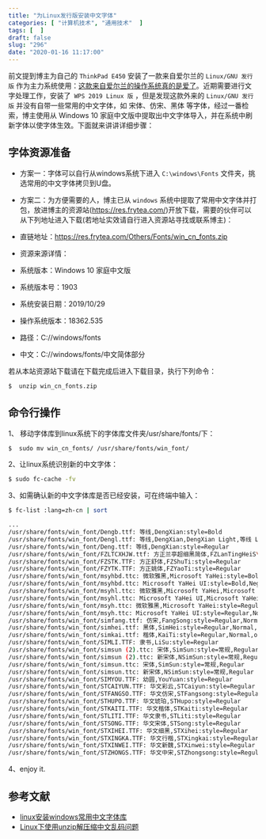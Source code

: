```yaml
---
title: "为Linux发行版安装中文字体"
categories: [ "计算机技术", "通用技术"  ]
tags: [  ]
draft: false
slug: "296"
date: "2020-01-16 11:17:00"
---
```


前文提到博主为自己的 `ThinkPad E450` 安装了一款来自爱尔兰的 `Linux/GNU 发行版` 作为主力系统使用：[这款来自爱尔兰的操作系统真的是爱了](https://blog.frytea.com/archives/293/)。近期需要进行文字处理工作，安装了` WPS 2019 Linux 版` ，但是发现这款外来的 `Linux/GNU 发行版` 并没有自带一些常用的中文字体，如 宋体、仿宋、黑体 等字体，经过一番检索，博主使用从 Windows 10 家庭中文版中提取出中文字体导入，并在系统中刷新字体以使字体生效。下面就来讲讲详细步骤：

## 字体资源准备

 - 方案一：字体可以自行从windows系统下进入 `C:\windows\Fonts` 文件夹，挑选常用的中文字体拷贝到U盘。
 - 方案二：为方便需要的人，博主已从 `windows` 系统中提取了常用中文字体并打包，放进博主的资源站(<https://res.frytea.com/>)开放下载，需要的伙伴可以从下列地址进入下载(若地址实效请自行进入资源站寻找或联系博主)：

 - 直链地址：<https://res.frytea.com/Others/Fonts/win_cn_fonts.zip>
 - 资源来源详情：
  - 系统版本：Windows 10 家庭中文版
  - 系统版本号：1903
  - 系统安装日期：2019/10/29
  - 操作系统版本：18362.535
  - 路径：C://windows/fonts
  - 中文：C://windows/fonts/中文简体部分

  若从本站资源站下载请在下载完成后进入下载目录，执行下列命令：

```bash
$  unzip win_cn_fonts.zip
```

## 命令行操作

1、 移动字体库到linux系统下的字体库文件夹/usr/share/fonts/下：

```bash
$  sudo mv win_cn_fonts/ /usr/share/fonts/win_font/
```

2、让linux系统识别新的中文字体：

```bash
$ sudo fc-cache -fv
```

3、如需确认新的中文字体库是否已经安装，可在终端中输入：

```bash
$ fc-list :lang=zh-cn | sort

...
/usr/share/fonts/win_font/Dengb.ttf: 等线,DengXian:style=Bold
/usr/share/fonts/win_font/Dengl.ttf: 等线,DengXian,DengXian Light,等线 Light:style=Light,Regular
/usr/share/fonts/win_font/Deng.ttf: 等线,DengXian:style=Regular
/usr/share/fonts/win_font/FZLTCXHJW.ttf: 方正兰亭超细黑简体,FZLanTingHeiS\-UL\-GB:style=Regular
/usr/share/fonts/win_font/FZSTK.TTF: 方正舒体,FZShuTi:style=Regular
/usr/share/fonts/win_font/FZYTK.TTF: 方正姚体,FZYaoTi:style=Regular
/usr/share/fonts/win_font/msyhbd.ttc: 微软雅黑,Microsoft YaHei:style=Bold,Negreta,tučné,fed,Fett,Έντονα,Negrita,Lihavoitu,Gras,Félkövér,Grassetto,Vet,Halvfet,Pogrubiony,Negrito,Полужирный,Fet,Kalın,Krepko,Lodia
/usr/share/fonts/win_font/msyhbd.ttc: Microsoft YaHei UI:style=Bold,Negreta,tučné,fed,Fett,Έντονα,Negrita,Lihavoitu,Gras,Félkövér,Grassetto,Vet,Halvfet,Pogrubiony,Negrito,Полужирный,Fet,Kalın,Krepko,Lodia
/usr/share/fonts/win_font/msyhl.ttc: 微软雅黑,Microsoft YaHei,Microsoft YaHei Light,微软雅黑 Light:style=Light,Regular
/usr/share/fonts/win_font/msyhl.ttc: Microsoft YaHei UI,Microsoft YaHei UI Light:style=Light,Regular
/usr/share/fonts/win_font/msyh.ttc: 微软雅黑,Microsoft YaHei:style=Regular,Normal,obyčejné,Standard,Κανονικά,Normaali,Normál,Normale,Standaard,Normalny,Обычный,Normálne,Navadno,Arrunta
/usr/share/fonts/win_font/msyh.ttc: Microsoft YaHei UI:style=Regular,Normal,obyčejné,Standard,Κανονικά,Normaali,Normál,Normale,Standaard,Normalny,Обычный,Normálne,Navadno,Arrunta
/usr/share/fonts/win_font/simfang.ttf: 仿宋,FangSong:style=Regular,Normal,obyčejné,Standard,Κανονικά,Normaali,Normál,Normale,Standaard,Normalny,Обычный,Normálne,Navadno,Arrunta
/usr/share/fonts/win_font/simhei.ttf: 黑体,SimHei:style=Regular,Normal,obyčejné,Standard,Κανονικά,Normaali,Normál,Normale,Standaard,Normalny,Обычный,Normálne,Navadno,Arrunta
/usr/share/fonts/win_font/simkai.ttf: 楷体,KaiTi:style=Regular,Normal,obyčejné,Standard,Κανονικά,Normaali,Normál,Normale,Standaard,Normalny,Обычный,Normálne,Navadno,Arrunta
/usr/share/fonts/win_font/SIMLI.TTF: 隶书,LiSu:style=Regular
/usr/share/fonts/win_font/simsun (2).ttc: 宋体,SimSun:style=常规,Regular
/usr/share/fonts/win_font/simsun (2).ttc: 新宋体,NSimSun:style=常规,Regular
/usr/share/fonts/win_font/simsun.ttc: 宋体,SimSun:style=常规,Regular
/usr/share/fonts/win_font/simsun.ttc: 新宋体,NSimSun:style=常规,Regular
/usr/share/fonts/win_font/SIMYOU.TTF: 幼圆,YouYuan:style=Regular
/usr/share/fonts/win_font/STCAIYUN.TTF: 华文彩云,STCaiyun:style=Regular
/usr/share/fonts/win_font/STFANGSO.TTF: 华文仿宋,STFangsong:style=Regular
/usr/share/fonts/win_font/STHUPO.TTF: 华文琥珀,STHupo:style=Regular
/usr/share/fonts/win_font/STKAITI.TTF: 华文楷体,STKaiti:style=Regular
/usr/share/fonts/win_font/STLITI.TTF: 华文隶书,STLiti:style=Regular
/usr/share/fonts/win_font/STSONG.TTF: 华文宋体,STSong:style=Regular
/usr/share/fonts/win_font/STXIHEI.TTF: 华文细黑,STXihei:style=Regular
/usr/share/fonts/win_font/STXINGKA.TTF: 华文行楷,STXingkai:style=Regular
/usr/share/fonts/win_font/STXINWEI.TTF: 华文新魏,STXinwei:style=Regular
/usr/share/fonts/win_font/STZHONGS.TTF: 华文中宋,STZhongsong:style=Regular
```

4、enjoy it.

## 参考文献

 - [linux安装windows常用中文字体库](https://blog.csdn.net/atpalain_csdn/article/details/50801639)
 - [Linux下使用unzip解压缩中文乱码问题](https://blog.csdn.net/gatieme/article/details/44807105)
